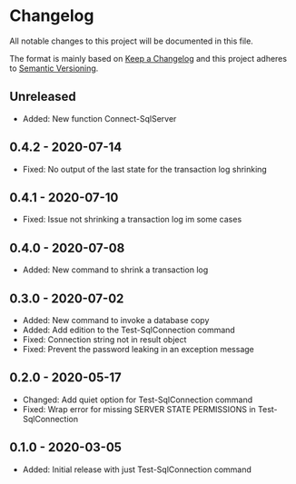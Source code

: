 ﻿# Changelog

All notable changes to this project will be documented in this file.

The format is mainly based on [Keep a Changelog](http://keepachangelog.com/)
and this project adheres to [Semantic Versioning](http://semver.org/).

## Unreleased

* Added: New function Connect-SqlServer

## 0.4.2 - 2020-07-14

* Fixed: No output of the last state for the transaction log shrinking

## 0.4.1 - 2020-07-10

* Fixed: Issue not shrinking a transaction log im some cases

## 0.4.0 - 2020-07-08

* Added: New command to shrink a transaction log

## 0.3.0 - 2020-07-02

* Added: New command to invoke a database copy
* Added: Add edition to the Test-SqlConnection command
* Fixed: Connection string not in result object
* Fixed: Prevent the password leaking in an exception message

## 0.2.0 - 2020-05-17

* Changed: Add quiet option for Test-SqlConnection command
* Fixed: Wrap error for missing SERVER STATE PERMISSIONS in Test-SqlConnection

## 0.1.0 - 2020-03-05

* Added: Initial release with just Test-SqlConnection command
